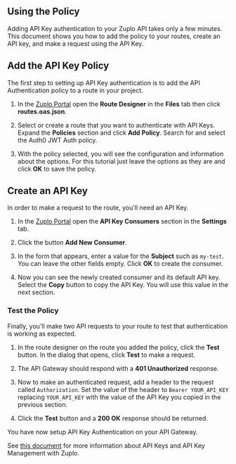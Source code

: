## Using the Policy

Adding API Key authentication to your Zuplo API takes only a few minutes. This
document shows you how to add the policy to your routes, create an API key, and
make a request using the API Key.

## Add the API Key Policy

The first step to setting up API Key authentication is to add the API
Authentication policy to a route in your project.

1. In the [Zuplo Portal](https://portal.zuplo.com) open the **Route Designer**
   in the <CodeEditorTabIcon /> **Files** tab then click **routes.oas.json**.

2. Select or create a route that you want to authenticate with API Keys. Expand
   the **Policies** section and click **Add Policy**. Search for and select the
   Auth0 JWT Auth policy.

   <Screenshot src="https://cdn.zuplo.com/assets/1a35f4e6-9309-4f22-89da-2e2c25e68403.png" />

3. With the policy selected, you will see the configuration and information
   about the options. For this tutorial just leave the options as they are and
   click **OK** to save the policy.

   <Screenshot src="https://cdn.zuplo.com/assets/736fad78-37c8-4f12-9e58-8e697a14284c.png" />

## Create an API Key

In order to make a request to the route, you'll need an API Key.

1. In the [Zuplo Portal](https://portal.zuplo.com) open the **API Key
   Consumers** section in the <SettingsTabIcon /> **Settings** tab.

2. Click the button **Add New Consumer**.

3. In the form that appears, enter a value for the **Subject** such as
   `my-test`. You can leave the other fields empty. Click **OK** to create the
   consumer.

  <Screenshot src="https://cdn.zuplo.com/assets/68b4571d-fcbc-4c92-977f-7612cd0cfb32.png" size="md" />

4. Now you can see the newly created consumer and its default API key. Select
   the <CopyIcon /> **Copy** button to copy the API Key. You will use this value
   in the next section.

  <Screenshot src="https://cdn.zuplo.com/assets/98a3d62f-1b61-4f41-8bac-665e0b02309e.png" size="lg" />

### Test the Policy

Finally, you'll make two API requests to your route to test that authentication
is working as expected.

1. In the route designer on the route you added the policy, click the **Test**
   button. In the dialog that opens, click **Test** to make a request.

2. The API Gateway should respond with a **401 Unauthorized** response.

  <Screenshot src="https://cdn.zuplo.com/assets/626e10a2-2350-439a-9081-1ccf1fe90cad.png" size="md" />

3. Now to make an authenticated request, add a header to the request called
   `Authorization`. Set the value of the header to `Bearer YOUR_API_KEY`
   replacing `YOUR_API_KEY` with the value of the API Key you copied in the
   previous section.

  <Screenshot src="https://cdn.zuplo.com/assets/11a3f88a-8613-43c9-9429-4c82e1f1ab4d.png" size="lg" />

4. Click the **Test** button and a **200 OK** response should be returned.

  <Screenshot src="https://cdn.zuplo.com/assets/8182f932-8db6-4456-842f-f65158b174c0.png" size="md" />

You have now setup API Key Authentication on your API Gateway.

See [this document](/docs/articles/api-key-management) for more information
about API Keys and API Key Management with Zuplo.
